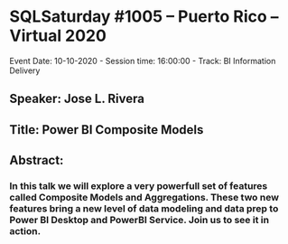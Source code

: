 # SQLSaturday #1005 – Puerto Rico – Virtual 2020
Event Date: 10-10-2020 - Session time: 16:00:00 - Track: BI Information Delivery
## Speaker: Jose L. Rivera
## Title: Power BI Composite Models
## Abstract:
### In this talk we will explore a very powerfull set of features called Composite Models and Aggregations. These two new features bring a new level of data modeling and data prep to Power BI Desktop and PowerBI Service. Join us to see it in action.
